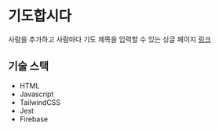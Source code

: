 # 기도합시다

사람을 추가하고 사람마다 기도 제목을 입력할 수 있는 싱글 페이지
[링크](https://chamy619.github.io/pray)

## 기술 스택

- HTML
- Javascript
- TailwindCSS
- Jest
- Firebase
